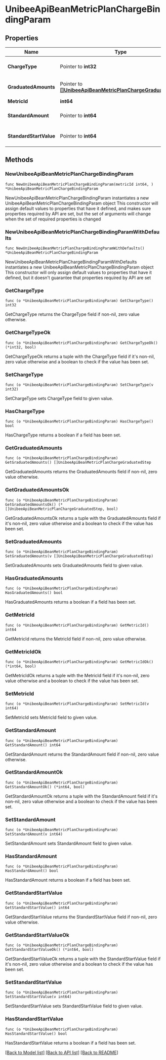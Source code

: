 # UnibeeApiBeanMetricPlanChargeBindingParam

## Properties

Name | Type | Description | Notes
------------ | ------------- | ------------- | -------------
**ChargeType** | Pointer to **int32** | ChargeType,0-standard pricing 1-graduated pricing | [optional] 
**GraduatedAmounts** | Pointer to [**[]UnibeeApiBeanMetricPlanChargeGraduatedStep**](UnibeeApiBeanMetricPlanChargeGraduatedStep.md) | GraduatedAmounts, used for graduated pricing | [optional] 
**MetricId** | **int64** | MetricId | 
**StandardAmount** | Pointer to **int64** | StandardAmount, used for standard pricing | [optional] 
**StandardStartValue** | Pointer to **int64** | StandardStartValue, used for standard pricing | [optional] 

## Methods

### NewUnibeeApiBeanMetricPlanChargeBindingParam

`func NewUnibeeApiBeanMetricPlanChargeBindingParam(metricId int64, ) *UnibeeApiBeanMetricPlanChargeBindingParam`

NewUnibeeApiBeanMetricPlanChargeBindingParam instantiates a new UnibeeApiBeanMetricPlanChargeBindingParam object
This constructor will assign default values to properties that have it defined,
and makes sure properties required by API are set, but the set of arguments
will change when the set of required properties is changed

### NewUnibeeApiBeanMetricPlanChargeBindingParamWithDefaults

`func NewUnibeeApiBeanMetricPlanChargeBindingParamWithDefaults() *UnibeeApiBeanMetricPlanChargeBindingParam`

NewUnibeeApiBeanMetricPlanChargeBindingParamWithDefaults instantiates a new UnibeeApiBeanMetricPlanChargeBindingParam object
This constructor will only assign default values to properties that have it defined,
but it doesn't guarantee that properties required by API are set

### GetChargeType

`func (o *UnibeeApiBeanMetricPlanChargeBindingParam) GetChargeType() int32`

GetChargeType returns the ChargeType field if non-nil, zero value otherwise.

### GetChargeTypeOk

`func (o *UnibeeApiBeanMetricPlanChargeBindingParam) GetChargeTypeOk() (*int32, bool)`

GetChargeTypeOk returns a tuple with the ChargeType field if it's non-nil, zero value otherwise
and a boolean to check if the value has been set.

### SetChargeType

`func (o *UnibeeApiBeanMetricPlanChargeBindingParam) SetChargeType(v int32)`

SetChargeType sets ChargeType field to given value.

### HasChargeType

`func (o *UnibeeApiBeanMetricPlanChargeBindingParam) HasChargeType() bool`

HasChargeType returns a boolean if a field has been set.

### GetGraduatedAmounts

`func (o *UnibeeApiBeanMetricPlanChargeBindingParam) GetGraduatedAmounts() []UnibeeApiBeanMetricPlanChargeGraduatedStep`

GetGraduatedAmounts returns the GraduatedAmounts field if non-nil, zero value otherwise.

### GetGraduatedAmountsOk

`func (o *UnibeeApiBeanMetricPlanChargeBindingParam) GetGraduatedAmountsOk() (*[]UnibeeApiBeanMetricPlanChargeGraduatedStep, bool)`

GetGraduatedAmountsOk returns a tuple with the GraduatedAmounts field if it's non-nil, zero value otherwise
and a boolean to check if the value has been set.

### SetGraduatedAmounts

`func (o *UnibeeApiBeanMetricPlanChargeBindingParam) SetGraduatedAmounts(v []UnibeeApiBeanMetricPlanChargeGraduatedStep)`

SetGraduatedAmounts sets GraduatedAmounts field to given value.

### HasGraduatedAmounts

`func (o *UnibeeApiBeanMetricPlanChargeBindingParam) HasGraduatedAmounts() bool`

HasGraduatedAmounts returns a boolean if a field has been set.

### GetMetricId

`func (o *UnibeeApiBeanMetricPlanChargeBindingParam) GetMetricId() int64`

GetMetricId returns the MetricId field if non-nil, zero value otherwise.

### GetMetricIdOk

`func (o *UnibeeApiBeanMetricPlanChargeBindingParam) GetMetricIdOk() (*int64, bool)`

GetMetricIdOk returns a tuple with the MetricId field if it's non-nil, zero value otherwise
and a boolean to check if the value has been set.

### SetMetricId

`func (o *UnibeeApiBeanMetricPlanChargeBindingParam) SetMetricId(v int64)`

SetMetricId sets MetricId field to given value.


### GetStandardAmount

`func (o *UnibeeApiBeanMetricPlanChargeBindingParam) GetStandardAmount() int64`

GetStandardAmount returns the StandardAmount field if non-nil, zero value otherwise.

### GetStandardAmountOk

`func (o *UnibeeApiBeanMetricPlanChargeBindingParam) GetStandardAmountOk() (*int64, bool)`

GetStandardAmountOk returns a tuple with the StandardAmount field if it's non-nil, zero value otherwise
and a boolean to check if the value has been set.

### SetStandardAmount

`func (o *UnibeeApiBeanMetricPlanChargeBindingParam) SetStandardAmount(v int64)`

SetStandardAmount sets StandardAmount field to given value.

### HasStandardAmount

`func (o *UnibeeApiBeanMetricPlanChargeBindingParam) HasStandardAmount() bool`

HasStandardAmount returns a boolean if a field has been set.

### GetStandardStartValue

`func (o *UnibeeApiBeanMetricPlanChargeBindingParam) GetStandardStartValue() int64`

GetStandardStartValue returns the StandardStartValue field if non-nil, zero value otherwise.

### GetStandardStartValueOk

`func (o *UnibeeApiBeanMetricPlanChargeBindingParam) GetStandardStartValueOk() (*int64, bool)`

GetStandardStartValueOk returns a tuple with the StandardStartValue field if it's non-nil, zero value otherwise
and a boolean to check if the value has been set.

### SetStandardStartValue

`func (o *UnibeeApiBeanMetricPlanChargeBindingParam) SetStandardStartValue(v int64)`

SetStandardStartValue sets StandardStartValue field to given value.

### HasStandardStartValue

`func (o *UnibeeApiBeanMetricPlanChargeBindingParam) HasStandardStartValue() bool`

HasStandardStartValue returns a boolean if a field has been set.


[[Back to Model list]](../README.md#documentation-for-models) [[Back to API list]](../README.md#documentation-for-api-endpoints) [[Back to README]](../README.md)



